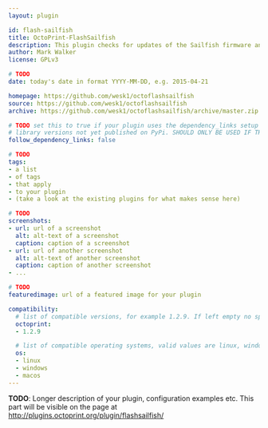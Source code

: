 ```yaml
---
layout: plugin

id: flash-sailfish
title: OctoPrint-FlashSailfish
description: This plugin checks for updates of the Sailfish firmware and will offer to flash the new firmware onto your printer when a new version is available.
author: Mark Walker
license: GPLv3

# TODO
date: today's date in format YYYY-MM-DD, e.g. 2015-04-21

homepage: https://github.com/wesk1/octoflashsailfish
source: https://github.com/wesk1/octoflashsailfish
archive: https://github.com/wesk1/octoflashsailfish/archive/master.zip

# TODO set this to true if your plugin uses the dependency_links setup parameter to include
# library versions not yet published on PyPi. SHOULD ONLY BE USED IF THERE IS NO OTHER OPTION!
follow_dependency_links: false

# TODO
tags:
- a list
- of tags
- that apply
- to your plugin
- (take a look at the existing plugins for what makes sense here)

# TODO
screenshots:
- url: url of a screenshot
  alt: alt-text of a screenshot
  caption: caption of a screenshot
- url: url of another screenshot
  alt: alt-text of another screenshot
  caption: caption of another screenshot
- ...

# TODO
featuredimage: url of a featured image for your plugin

compatibility:
  # list of compatible versions, for example 1.2.9. If left empty no specific version requirement will be assumed
  octoprint:
  - 1.2.9

  # list of compatible operating systems, valid values are linux, windows, macos, leaving empty defaults to all
  os:
  - linux
  - windows
  - macos
---
```


**TODO**: Longer description of your plugin, configuration examples etc. This part will be visible on the page at
http://plugins.octoprint.org/plugin/flashsailfish/
